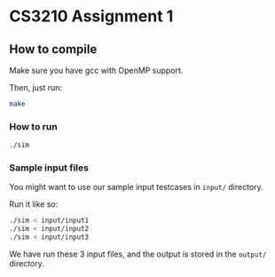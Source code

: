 # CS3210 Assignment 1

## How to compile
Make sure you have gcc with OpenMP support.

Then, just run:

```bash
make
```

### How to run
```bash
./sim
```

### Sample input files
You might want to use our sample input testcases in `input/` directory.

Run it like so:
```bash
./sim < input/input1
./sim < input/input2
./sim < input/input3
```

We have run these 3 input files, and the output is stored in the `output/`
directory.
